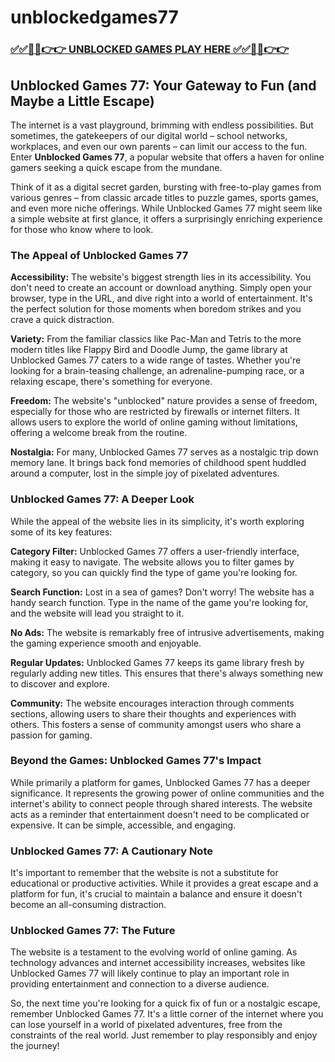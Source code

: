 # unblockedgames77

### [✅✅🔴🔴👉👉 UNBLOCKED GAMES PLAY HERE ✅✅🔴🔴👉👉](https://topstoryindia.com)

## Unblocked Games 77: Your Gateway to Fun (and Maybe a Little Escape)

The internet is a vast playground, brimming with endless possibilities. But sometimes, the gatekeepers of our digital world – school networks, workplaces, and even our own parents – can limit our access to the fun. Enter **Unblocked Games 77**, a popular website that offers a haven for online gamers seeking a quick escape from the mundane. 

Think of it as a digital secret garden, bursting with free-to-play games from various genres – from classic arcade titles to puzzle games, sports games, and even more niche offerings. While Unblocked Games 77 might seem like a simple website at first glance, it offers a surprisingly enriching experience for those who know where to look.

### The Appeal of Unblocked Games 77

**Accessibility:** The website's biggest strength lies in its accessibility. You don't need to create an account or download anything. Simply open your browser, type in the URL, and dive right into a world of entertainment. It's the perfect solution for those moments when boredom strikes and you crave a quick distraction.

**Variety:** From the familiar classics like Pac-Man and Tetris to the more modern titles like Flappy Bird and Doodle Jump, the game library at Unblocked Games 77 caters to a wide range of tastes. Whether you're looking for a brain-teasing challenge, an adrenaline-pumping race, or a relaxing escape, there's something for everyone.

**Freedom:** The website's "unblocked" nature provides a sense of freedom, especially for those who are restricted by firewalls or internet filters.  It allows users to explore the world of online gaming without limitations, offering a welcome break from the routine.

**Nostalgia:**  For many, Unblocked Games 77 serves as a nostalgic trip down memory lane. It brings back fond memories of childhood spent huddled around a computer, lost in the simple joy of pixelated adventures.

### Unblocked Games 77: A Deeper Look

While the appeal of the website lies in its simplicity, it's worth exploring some of its key features:

**Category Filter:** Unblocked Games 77 offers a user-friendly interface, making it easy to navigate. The website allows you to filter games by category, so you can quickly find the type of game you're looking for.

**Search Function:**  Lost in a sea of games?  Don't worry!  The website has a handy search function. Type in the name of the game you're looking for, and the website will lead you straight to it.

**No Ads:** The website is remarkably free of intrusive advertisements, making the gaming experience smooth and enjoyable.

**Regular Updates:**  Unblocked Games 77 keeps its game library fresh by regularly adding new titles. This ensures that there's always something new to discover and explore.

**Community:** The website encourages interaction through comments sections, allowing users to share their thoughts and experiences with others. This fosters a sense of community amongst users who share a passion for gaming.

### Beyond the Games: Unblocked Games 77's Impact

While primarily a platform for games, Unblocked Games 77 has a deeper significance. It represents the growing power of online communities and the internet's ability to connect people through shared interests.  The website acts as a reminder that entertainment doesn't need to be complicated or expensive. It can be simple, accessible, and engaging. 

### Unblocked Games 77: A Cautionary Note

It's important to remember that the website is not a substitute for educational or productive activities. While it provides a great escape and a platform for fun, it's crucial to maintain a balance and ensure it doesn't become an all-consuming distraction.

### Unblocked Games 77: The Future

The website is a testament to the evolving world of online gaming. As technology advances and internet accessibility increases, websites like Unblocked Games 77 will likely continue to play an important role in providing entertainment and connection to a diverse audience.

So, the next time you're looking for a quick fix of fun or a nostalgic escape, remember Unblocked Games 77. It's a little corner of the internet where you can lose yourself in a world of pixelated adventures, free from the constraints of the real world. Just remember to play responsibly and enjoy the journey! 
